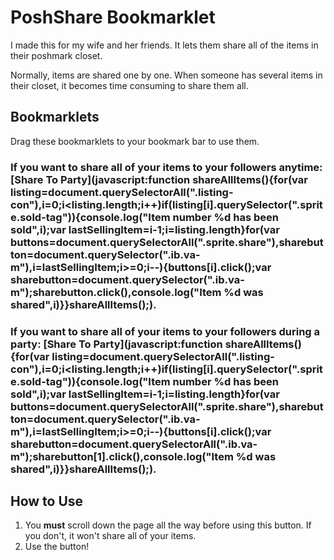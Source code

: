 # PoshShare Bookmarklet

I made this for my wife and her friends. It lets them share all of the items in their poshmark closet.

Normally, items are shared one by one. When someone has several items in their closet, it becomes time consuming to
share them all.

## Bookmarklets

Drag these bookmarklets to your bookmark bar to use them.

### If you want to share all of your items to your followers anytime: [Share To Party](javascript:function shareAllItems(\){for(var listing=document.querySelectorAll(".listing-con"\),i=0;i<listing.length;i++\)if(listing[i].querySelector(".sprite.sold-tag"\)\){console.log("Item number %d has been sold",i\);var lastSellingItem=i-1;i=listing.length}for(var buttons=document.querySelectorAll(".sprite.share"\),sharebutton=document.querySelector(".ib.va-m"\),i=lastSellingItem;i>=0;i--\){buttons[i].click(\);var sharebutton=document.querySelector(".ib.va-m"\);sharebutton.click(\),console.log("Item %d was shared",i\)}}shareAllItems(\);).

### If you want to share all of your items to your followers during a party: [Share To Party](javascript:function shareAllItems(\){for(var listing=document.querySelectorAll(".listing-con"\),i=0;i<listing.length;i++\)if(listing[i].querySelector(".sprite.sold-tag"\)\){console.log("Item number %d has been sold",i\);var lastSellingItem=i-1;i=listing.length}for(var buttons=document.querySelectorAll(".sprite.share"\),sharebutton=document.querySelector(".ib.va-m"\),i=lastSellingItem;i>=0;i--\){buttons[i].click(\);var sharebutton=document.querySelectorAll(".ib.va-m"\);sharebutton[1].click(\),console.log("Item %d was shared",i\)}}shareAllItems(\);).

## How to Use

1. You **must** scroll down the page all the way before using this button. If you don't, it won't share all of your items.
2. Use the button!

